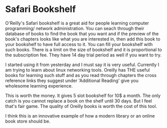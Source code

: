 Safari Bookshelf
===
O'Reilly's Safari bookshelf is a great aid for people learning computer programming/ network administration. You can seach through their database of books to find the book that you want and if the preview of the book's chapters looks like what you are interested in, then add this book to your bookshelf to have full access to it. You can fill your bookshelf with such books. There is a limit on the size of bookshelf and it is proportional to the subscription fee. They have 14 day trial period as well if you want to try.  
  
I started using it from yesterday and I must say it is very useful. Currently I am trying to learn about linux networking tools. Oreilly has THE useful books for learning such stuff and as you read through chapters the cross reference links they suggest under 'Additional Reading' give you wholesome learning experience.  
  
This is worth the money. It gives 5 slot bookshelf for 10$ a month. The only catch is you cannot replace a book on the shelf until 30 days. But I feel that's fair game. The quality of Oreilly books is worth the cost of this tool.  
  
I think this is an innovative example of how a modern library or an online book store should be.

